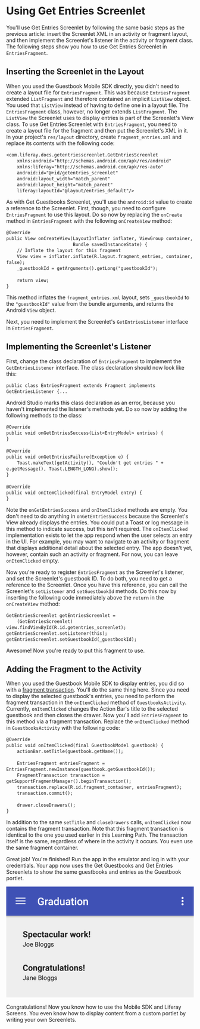 # Using Get Entries Screenlet

You'll use Get Entries Screenlet by following the same basic steps as the 
previous article: insert the Screenlet XML in an activity or fragment layout, 
and then implement the Screenlet's listener in the activity or fragment class. 
The following steps show you how to use Get Entries Screenlet in 
`EntriesFragment`.

## Inserting the Screenlet in the Layout

When you used the Guestbook Mobile SDK directly, you didn't need to create a 
layout file for `EntriesFragment`. This was because `EntriesFragment` extended 
`ListFragment` and therefore contained an implicit `ListView` object. You used 
that `ListView` instead of having to define one in a layout file. The 
`EntriesFragment` class, however, no longer extends `ListFragment`. The 
`ListView` the Screenlet uses to display entries is part of the Screenlet's View 
class. To use Get Entries Screenlet with `EntriesFragment`, you need to create a 
layout file for the fragment and then put the Screenlet's XML in it. In your 
project's `res/layout` directory, create `fragment_entries.xml` and replace its 
contents with the following code:

    <com.liferay.docs.getentriesscreenlet.GetEntriesScreenlet
        xmlns:android="http://schemas.android.com/apk/res/android"
        xmlns:liferay="http://schemas.android.com/apk/res-auto"
        android:id="@+id/getentries_screenlet"
        android:layout_width="match_parent"
        android:layout_height="match_parent"
        liferay:layoutId="@layout/entries_default"/>

As with Get Guestbooks Screenlet, you'll use the `android:id` value to create a 
reference to the Screenlet. First, though, you need to configure 
`EntriesFragment` to use this layout. Do so now by replacing the `onCreate` 
method in `EntriesFragment` with the following `onCreateView` method:

    @Override
    public View onCreateView(LayoutInflater inflater, ViewGroup container,
                             Bundle savedInstanceState) {
        // Inflate the layout for this fragment
        View view = inflater.inflate(R.layout.fragment_entries, container, false);
        _guestbookId = getArguments().getLong("guestbookId");

        return view;
    }

This method inflates the `fragment_entries.xml` layout, sets `_guestbookId` to 
the `"guestbookId"` value from the bundle arguments, and returns the Android 
`View` object. 

Next, you need to implement the Screenlet's `GetEntriesListener` interface in 
`EntriesFragment`. 

## Implementing the Screenlet's Listener

First, change the class declaration of `EntriesFragment` to implement the 
`GetEntriesListener` interface. The class declaration should now look like this: 

    public class EntriesFragment extends Fragment implements GetEntriesListener {...

Android Studio marks this class declaration as an error, because you haven't 
implemented the listener's methods yet. Do so now by adding the following 
methods to the class: 

    @Override
    public void onGetEntriesSuccess(List<EntryModel> entries) {
    }

    @Override
    public void onGetEntriesFailure(Exception e) {
        Toast.makeText(getActivity(), "Couldn't get entries " + e.getMessage(), Toast.LENGTH_LONG).show();
    }

    @Override
    public void onItemClicked(final EntryModel entry) {
    }

Note the `onGetEntriesSuccess` and `onItemClicked` methods are empty. You don't 
need to do anything in `onGetEntriesSuccess` because the Screenlet's View 
already displays the entries. You could put a Toast or log message in this 
method to indicate success, but this isn't required. The `onItemClicked` 
implementation exists to let the app respond when the user selects an entry in 
the UI. For example, you may want to navigate to an activity or fragment that 
displays additional detail about the selected entry. The app doesn't yet, 
however, contain such an activity or fragment. For now, you can leave 
`onItemClicked` empty. 

Now you're ready to register `EntriesFragment` as the Screenlet's listener, and 
set the Screenlet's guestbook ID. To do both, you need to get a reference to the 
Screenlet. Once you have this reference, you can call the Screenlet's 
`setListener` and `setGuestbookId` methods. Do this now by inserting the 
following code immediately above the `return` in the `onCreateView` method: 

    GetEntriesScreenlet getEntriesScreenlet = 
        (GetEntriesScreenlet) view.findViewById(R.id.getentries_screenlet);
    getEntriesScreenlet.setListener(this);
    getEntriesScreenlet.setGuestbookId(_guestbookId);

Awesome! Now you're ready to put this fragment to use.

## Adding the Fragment to the Activity

When you used the Guestbook Mobile SDK to display entries, you did so with a 
[fragment transaction](http://developer.android.com/guide/components/fragments.html#Transactions). 
You'll do the same thing here. Since you need to display the selected 
guestbook's entries, you need to perform the fragment transaction in the 
`onItemClicked` method of `GuestbooksActivity`. Currently, `onItemClicked` 
changes the Action Bar's title to the selected guestbook and then closes the 
drawer. Now you'll add `EntriesFragment` to this method via a fragment 
transaction. Replace the `onItemClicked` method in `GuestbooksActivity` with the 
following code: 

    @Override
    public void onItemClicked(final GuestbookModel guestbook) {
        actionBar.setTitle(guestbook.getName());

        EntriesFragment entriesFragment = EntriesFragment.newInstance(guestbook.getGuestbookId());
        FragmentTransaction transaction = getSupportFragmentManager().beginTransaction();
        transaction.replace(R.id.fragment_container, entriesFragment);
        transaction.commit();

        drawer.closeDrawers();
    }

In addition to the same `setTitle` and `closeDrawers` calls, `onItemClicked` now 
contains the fragment transaction. Note that this fragment transaction is 
identical to the one you used earlier in this Learning Path. The transaction 
itself is the same, regardless of where in the activity it occurs. You even use 
the same fragment container. 

Great job! You're finished! Run the app in the emulator and log in with your 
credentials. Your app now uses the Get Guestbooks and Get Entries Screenlets to 
show the same guestbooks and entries as the Guestbook portlet. 

![Figure 1: Get Entries Screenlet displays guestbook entries in your app.](../../images/android-guestbooks-entries-screenlets.png)

Congratulations! Now you know how to use the Mobile SDK and Liferay Screens. You 
even know how to display content from a custom portlet by writing your own 
Screenlets. 